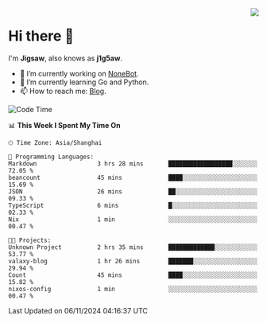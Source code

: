 <a href="#">
  <img align="right" src="https://github-readme-stats.vercel.app/api?username=j1g5awi&count_private=true&show_icons=true&title_color=80070B&text_color=B3B3B3&bg_color=212121&icon_color=80070B" />
</a>

# Hi there 👋

I'm **Jigsaw**, also knows as **j1g5aw**.

- 🔭 I’m currently working on [NoneBot](https://github.com/nonebot).
- 🌱 I’m currently learning Go and Python.
- 📫 How to reach me: [Blog](https://blog.maddestroyer.xyz/).

<!--START_SECTION:waka-->
![Code Time](http://img.shields.io/badge/Code%20Time-1%2C792%20hrs%2020%20mins-blue)

📊 **This Week I Spent My Time On** 

```text
🕑︎ Time Zone: Asia/Shanghai

💬 Programming Languages: 
Markdown                 3 hrs 28 mins       ██████████████████░░░░░░░   72.05 % 
beancount                45 mins             ████░░░░░░░░░░░░░░░░░░░░░   15.69 % 
JSON                     26 mins             ██░░░░░░░░░░░░░░░░░░░░░░░   09.33 % 
TypeScript               6 mins              █░░░░░░░░░░░░░░░░░░░░░░░░   02.33 % 
Nix                      1 min               ░░░░░░░░░░░░░░░░░░░░░░░░░   00.47 % 

🐱‍💻 Projects: 
Unknown Project          2 hrs 35 mins       █████████████░░░░░░░░░░░░   53.77 % 
valaxy-blog              1 hr 26 mins        ███████░░░░░░░░░░░░░░░░░░   29.94 % 
Count                    45 mins             ████░░░░░░░░░░░░░░░░░░░░░   15.82 % 
nixos-config             1 min               ░░░░░░░░░░░░░░░░░░░░░░░░░   00.47 % 
```


 Last Updated on 06/11/2024 04:16:37 UTC
<!--END_SECTION:waka-->
